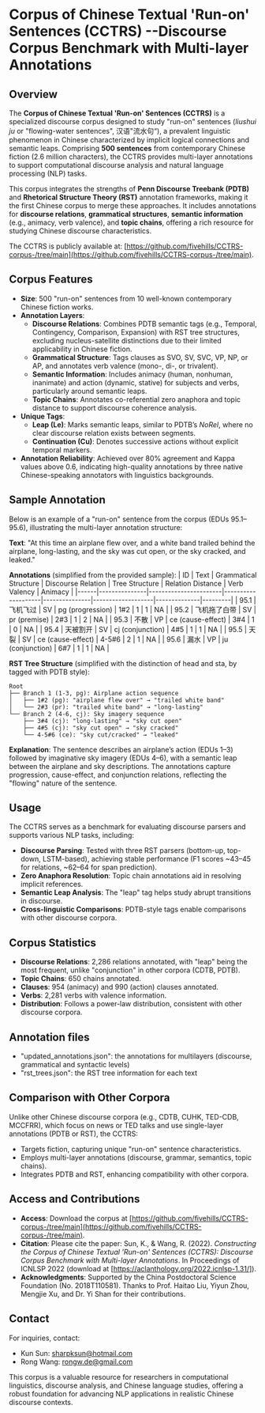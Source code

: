 # Corpus of Chinese Textual 'Run-on' Sentences (CCTRS) --Discourse Corpus Benchmark with Multi-layer Annotations

## Overview
The **Corpus of Chinese Textual 'Run-on' Sentences (CCTRS)** is a specialized discourse corpus designed to study "run-on" sentences (*liushui ju* or "flowing-water sentences", 汉语"流水句“), a prevalent linguistic phenomenon in Chinese characterized by implicit logical connections and semantic leaps. Comprising **500 sentences** from contemporary Chinese fiction (2.6 million characters), the CCTRS provides multi-layer annotations to support computational discourse analysis and natural language processing (NLP) tasks.

This corpus integrates the strengths of **Penn Discourse Treebank (PDTB)** and **Rhetorical Structure Theory (RST)** annotation frameworks, making it the first Chinese corpus to merge these approaches. It includes annotations for **discourse relations**, **grammatical structures**, **semantic information** (e.g., animacy, verb valence), and **topic chains**, offering a rich resource for studying Chinese discourse characteristics.

The CCTRS is publicly available at: [https://github.com/fivehills/CCTRS-corpus-/tree/main](https://github.com/fivehills/CCTRS-corpus-/tree/main).

## Corpus Features
- **Size**: 500 "run-on" sentences from 10 well-known contemporary Chinese fiction works.
- **Annotation Layers**:
  - **Discourse Relations**: Combines PDTB semantic tags (e.g., Temporal, Contingency, Comparison, Expansion) with RST tree structures, excluding nucleus-satellite distinctions due to their limited applicability in Chinese fiction.
  - **Grammatical Structure**: Tags clauses as SVO, SV, SVC, VP, NP, or AP, and annotates verb valence (mono-, di-, or trivalent).
  - **Semantic Information**: Includes animacy (human, nonhuman, inanimate) and action (dynamic, stative) for subjects and verbs, particularly around semantic leaps.
  - **Topic Chains**: Annotates co-referential zero anaphora and topic distance to support discourse coherence analysis.
- **Unique Tags**:
  - **Leap (Le)**: Marks semantic leaps, similar to PDTB’s *NoRel*, where no clear discourse relation exists between segments.
  - **Continuation (Cu)**: Denotes successive actions without explicit temporal markers.
- **Annotation Reliability**: Achieved over 80% agreement and Kappa values above 0.6, indicating high-quality annotations by three native Chinese-speaking annotators with linguistics backgrounds.

## Sample Annotation
Below is an example of a "run-on" sentence from the corpus (EDUs 95.1–95.6), illustrating the multi-layer annotation structure:

**Text**: "At this time an airplane flew over, and a white band trailed behind the airplane, long-lasting, and the sky was cut open, or the sky cracked, and leaked."

**Annotations** (simplified from the provided sample):
| ID   | Text          | Grammatical Structure | Discourse Relation | Tree Structure | Relation Distance | Verb Valency | Animacy |
|------|---------------|-----------------------|--------------------|---------------|-------------------|--------------|---------|
| 95.1 | 飞机飞过      | SV                    | pg (progression)   | 1#2           | 1                 | 1            | NA      |
| 95.2 | 飞机拖了白带  | SV                    | pr (premise)       | 2#3           | 1                 | 2            | NA      |
| 95.3 | 不散          | VP                    | ce (cause-effect)  | 3#4           | 1                 | 0            | NA      |
| 95.4 | 天被割开      | SV                    | cj (conjunction)   | 4#5           | 1                 | 1            | NA      |
| 95.5 | 天裂          | SV                    | ce (cause-effect)  | 4-5#6         | 2                 | 1            | NA      |
| 95.6 | 漏水          | VP                    | ju (conjunction)   | 6#7           | 1                 | 1            | NA      |

**RST Tree Structure** (simplified with the distinction of head and sta, by tagged with PDTB style):
```
Root
├── Branch 1 (1-3, pg): Airplane action sequence
│   ├── 1#2 (pg): "airplane flew over" → "trailed white band"
│   └── 2#3 (pr): "trailed white band" → "long-lasting"
└── Branch 2 (4-6, cj): Sky imagery sequence
    ├── 3#4 (cj): "long-lasting" → "sky cut open"
    ├── 4#5 (cj): "sky cut open" → "sky cracked"
    └── 4-5#6 (ce): "sky cut/cracked" → "leaked"
```

**Explanation**: The sentence describes an airplane’s action (EDUs 1–3) followed by imaginative sky imagery (EDUs 4–6), with a semantic leap between the airplane and sky descriptions. The annotations capture progression, cause-effect, and conjunction relations, reflecting the "flowing" nature of the sentence.

## Usage
The CCTRS serves as a benchmark for evaluating discourse parsers and supports various NLP tasks, including:
- **Discourse Parsing**: Tested with three RST parsers (bottom-up, top-down, LSTM-based), achieving stable performance (F1 scores ~43–45 for relations, ~62–64 for span prediction).
- **Zero Anaphora Resolution**: Topic chain annotations aid in resolving implicit references.
- **Semantic Leap Analysis**: The "leap" tag helps study abrupt transitions in discourse.
- **Cross-linguistic Comparisons**: PDTB-style tags enable comparisons with other discourse corpora.

## Corpus Statistics
- **Discourse Relations**: 2,286 relations annotated, with "leap" being the most frequent, unlike "conjunction" in other corpora (CDTB, PDTB).
- **Topic Chains**: 650 chains annotated.
- **Clauses**: 954 (animacy) and 990 (action) clauses annotated.
- **Verbs**: 2,281 verbs with valence information.
- **Distribution**: Follows a power-law distribution, consistent with other discourse corpora.

## Annotation files
- "updated_annotations.json": the annotations for multilayers (discourse, grammatical and syntactic levels)
- "rst_trees.json": the RST tree information for each text

## Comparison with Other Corpora
Unlike other Chinese discourse corpora (e.g., CDTB, CUHK, TED-CDB, MCCFRR), which focus on news or TED talks and use single-layer annotations (PDTB or RST), the CCTRS:
- Targets fiction, capturing unique "run-on" sentence characteristics.
- Employs multi-layer annotations (discourse, grammar, semantics, topic chains).
- Integrates PDTB and RST, enhancing compatibility with other corpora.

## Access and Contributions
- **Access**: Download the corpus at [https://github.com/fivehills/CCTRS-corpus-/tree/main](https://github.com/fivehills/CCTRS-corpus-/tree/main).
- **Citation**: Please cite the paper: Sun, K., & Wang, R. (2022). *Constructing the Corpus of Chinese Textual 'Run-on' Sentences (CCTRS): Discourse Corpus Benchmark with Multi-layer Annotations*. In Proceedings of ICNLSP 2022 (download at [https://aclanthology.org/2022.icnlsp-1.31/]).
- **Acknowledgments**: Supported by the China Postdoctoral Science Foundation (No. 2018T110581). Thanks to Prof. Haitao Liu, Yiyun Zhou, Mengjie Xu, and Dr. Yi Shan for their contributions.

## Contact
For inquiries, contact:
- Kun Sun: sharpksun@hotmail.com
- Rong Wang: rongw.de@gmail.com

This corpus is a valuable resource for researchers in computational linguistics, discourse analysis, and Chinese language studies, offering a robust foundation for advancing NLP applications in realistic Chinese discourse contexts.
